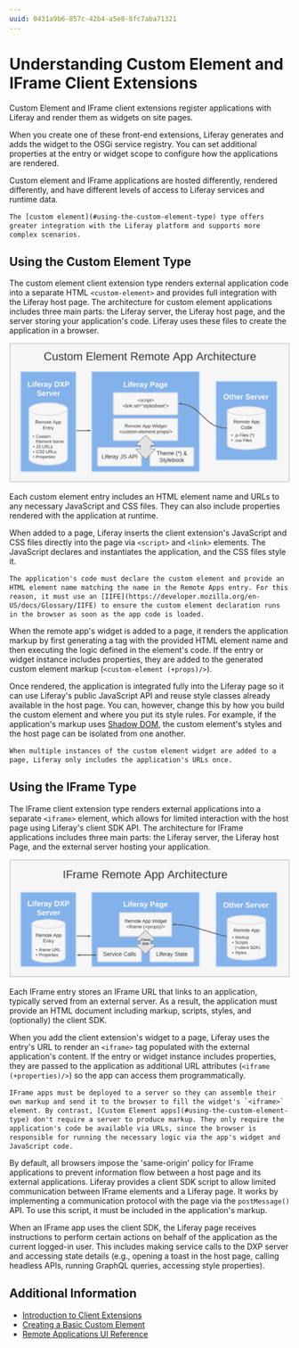 ```yaml
---
uuid: 0431a9b6-857c-42b4-a5e8-8fc7aba71321
---
```

# Understanding Custom Element and IFrame Client Extensions

Custom Element and IFrame client extensions register applications with Liferay and render them as widgets on site pages.

When you create one of these front-end extensions, Liferay generates and adds the widget to the OSGi service registry. You can set additional properties at the entry or widget scope to configure how the applications are rendered.

Custom element and IFrame applications are hosted differently, rendered differently, and have different levels of access to Liferay services and runtime data.

```{tip}
The [custom element](#using-the-custom-element-type) type offers greater integration with the Liferay platform and supports more complex scenarios.
```

## Using the Custom Element Type

The custom element client extension type renders external application code into a separate HTML `<custom-element>` and provides full integration with the Liferay host page. The architecture for custom element applications includes three main parts: the Liferay server, the Liferay host page, and the server storing your application's code. Liferay uses these files to create the application in a browser.

![The custom element architecture includes an entry in the Liferay server, application code stored on a server, and the Liferay page with the client extension's unique widget.](./understanding-custom-element-and-iframe-client-extensions/images/02.png)

Each custom element entry includes an HTML element name and URLs to any necessary JavaScript and CSS files. They can also include properties rendered with the application at runtime.

When added to a page, Liferay inserts the client extension's JavaScript and CSS files directly into the page via `<script>` and `<link>` elements. The JavaScript declares and instantiates the application, and the CSS files style it.

```{important}
The application's code must declare the custom element and provide an HTML element name matching the name in the Remote Apps entry. For this reason, it must use an [IIFE](https://developer.mozilla.org/en-US/docs/Glossary/IIFE) to ensure the custom element declaration runs in the browser as soon as the app code is loaded.
```

When the remote app's widget is added to a page, it renders the application markup by first generating a tag with the provided HTML element name and then executing the logic defined in the element's code. If the entry or widget instance includes properties, they are added to the generated custom element markup (`<custom-element (+props)/>`).

Once rendered, the application is integrated fully into the Liferay page so it can use Liferay's public JavaScript API and reuse style classes already available in the host page. You can, however, change this by how you build the custom element and where you put its style rules. For example, if the application's markup uses [Shadow DOM](https://developer.mozilla.org/en-US/docs/Web/Web_Components/Using_shadow_DOM), the custom element's styles and the host page can be isolated from one another.

```{note}
When multiple instances of the custom element widget are added to a page, Liferay only includes the application's URLs once.
```

## Using the IFrame Type

The IFrame client extension type renders external applications into a separate `<iframe>` element, which allows for limited interaction with the host page using Liferay's client SDK API. The architecture for IFrame applications includes three main parts: the Liferay server, the Liferay host Page, and the external server hosting your application.

![The IFrame architecture includes an entry in the Liferay server, an application hosted on an external server, and the Liferay Page with the client extension's unique widget.](./understanding-custom-element-and-iframe-client-extensions/images/01.png)

Each IFrame entry stores an IFrame URL that links to an application, typically served from an external server. As a result, the application must provide an HTML document including markup, scripts, styles, and (optionally) the client SDK.

When you add the client extension's widget to a page, Liferay uses the entry's URL to render an `<iframe>` tag populated with the external application's content. If the entry or widget instance includes properties, they are passed to the application as additional URL attributes (`<iframe (+properties)/>`) so the app can access them programmatically.

```{note}
IFrame apps must be deployed to a server so they can assemble their own markup and send it to the browser to fill the widget's `<iframe>` element. By contrast, [Custom Element apps](#using-the-custom-element-type) don't require a server to produce markup. They only require the application's code be available via URLs, since the browser is responsible for running the necessary logic via the app's widget and JavaScript code.
```

By default, all browsers impose the 'same-origin' policy for IFrame applications to prevent information flow between a host page and its external applications. Liferay provides a client SDK script to allow limited communication between IFrame elements and a Liferay page. It works by implementing a communication protocol with the page via the `postMessage()` API. To use this script, it must be included in the application's markup.

When an IFrame app uses the client SDK, the Liferay page receives instructions to perform certain actions on behalf of the application as the current logged-in user. This includes making service calls to the DXP server and accessing state details (e.g., opening a toast in the host page, calling headless APIs, running GraphQL queries, accessing style properties).

## Additional Information

* [Introduction to Client Extensions](../../client-extensions.md)
* [Creating a Basic Custom Element](./tutorials/creating-a-basic-custom-element.md)
* [Remote Applications UI Reference](./remote-applications-ui-reference.md)
